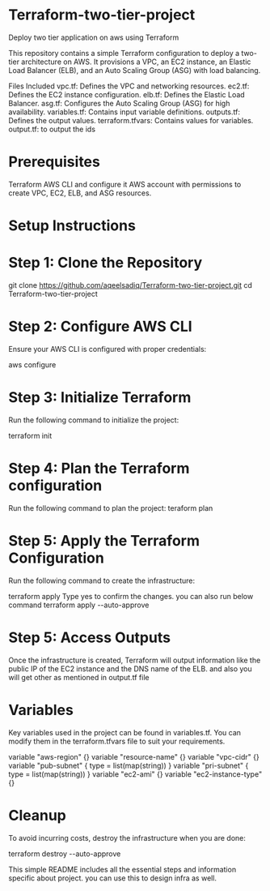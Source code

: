 # Terraform-two-tier-project
Deploy two tier application on aws using Terraform 

This repository contains a simple Terraform configuration to deploy a two-tier architecture on AWS. It provisions a VPC, an EC2 instance, an Elastic Load Balancer (ELB), and an Auto Scaling Group (ASG) with load balancing.

Files Included
vpc.tf: Defines the VPC and networking resources.
ec2.tf: Defines the EC2 instance configuration.
elb.tf: Defines the Elastic Load Balancer.
asg.tf: Configures the Auto Scaling Group (ASG) for high availability.
variables.tf: Contains input variable definitions.
outputs.tf: Defines the output values.
terraform.tfvars: Contains values for variables.
output.tf: to output the ids

# Prerequisites
Terraform
AWS CLI and configure it
AWS account with permissions to create VPC, EC2, ELB, and ASG resources.

# Setup Instructions
# Step 1: Clone the Repository

git clone https://github.com/aqeelsadiq/Terraform-two-tier-project.git
cd Terraform-two-tier-project
# Step 2: Configure AWS CLI
Ensure your AWS CLI is configured with proper credentials:


aws configure
# Step 3: Initialize Terraform
Run the following command to initialize the project:


terraform init
# Step 4: Plan the Terraform configuration
Run the following command to plan the project:
teraform plan

# Step 5: Apply the Terraform Configuration
Run the following command to create the infrastructure:

terraform apply
Type yes to confirm the changes.
you can also run below command
terraform apply --auto-approve

# Step 5: Access Outputs
Once the infrastructure is created, Terraform will output information like the public IP of the EC2 instance and the DNS name of the ELB. and also you will get other as mentioned in output.tf file

# Variables
Key variables used in the project can be found in variables.tf. You can modify them in the terraform.tfvars file to suit your requirements.

variable "aws-region" {}
variable "resource-name" {}
variable "vpc-cidr" {}
variable "pub-subnet" {
  type = list(map(string))
}
variable "pri-subnet" {
  type = list(map(string))
}
variable "ec2-ami" {}
variable "ec2-instance-type" {}

# Cleanup
To avoid incurring costs, destroy the infrastructure when you are done:

terraform destroy --auto-approve


This simple README includes all the essential steps and information specific about project. you can use this to design infra as well.
